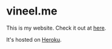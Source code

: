 vineel.me
=========

This is my website. Check it out at [here](http://vineel.me/).

It's hosted on [Heroku](http://www.heroku.com/).

